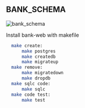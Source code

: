 ## BANK_SCHEMA

![bank_schema](https://user-images.githubusercontent.com/65400970/177134376-40007e53-318e-464f-8d98-40bf8eb7f930.png)

Install bank-web with makefile

```bash
  make create: 
      make postgres 
      make createdb  
      make migrateup 
  make remove:
      make migratedown
      make dropdb
  make sqlc code:
      make sqlc
  make code test:
      make test
```
